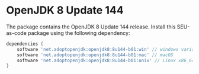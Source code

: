 # OpenJDK 8 Update 144

The package contains the OpenJDK 8 Update 144 release. Install this SEU-as-code
package using the following dependency:
```groovy
dependencies {
	software 'net.adoptopenjdk:openjdk8:8u144-b01:win' // windows variant
	software 'net.adoptopenjdk:openjdk8:8u144-b01:mac' // macOS
	software 'net.adoptopenjdk:openjdk8:8u144-b01:unix' // Linux x86_64
}
```
